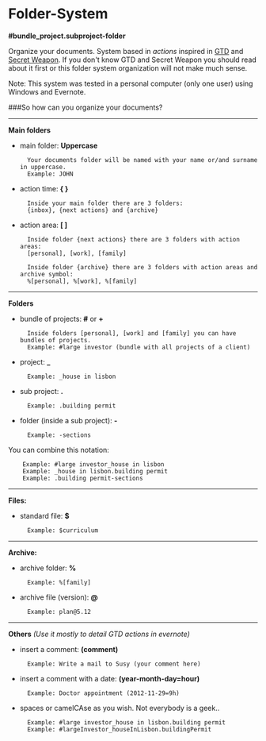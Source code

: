 Folder-System
=============
**#bundle_project.subproject-folder**

Organize your documents. System based in *actions* inspired in [GTD](http://en.wikipedia.org/wiki/Getting_Things_Done) and [Secret Weapon](http://www.thesecretweapon.org/media/Manifesto/The-Secret-Weapon-Manifesto.pdf). If you don't know GTD and Secret Weapon you should read about it first or this folder system organization will not make much sense. 

Note: This system was tested in a personal computer (only one user) using Windows and Evernote. 

###So how can you organize your documents?

---
**Main folders**

- main folder: **Uppercase**

        Your documents folder will be named with your name or/and surname in uppercase.
        Example: JOHN

- action time: **{ }**
    
        Inside your main folder there are 3 folders:
        {inbox}, {next actions} and {archive}
    
- action area: **[ ]** 
    
        Inside folder {next actions} there are 3 folders with action areas:
        [personal], [work], [family]
    
        Inside folder {archive} there are 3 folders with action areas and archive symbol: 
        %[personal], %[work], %[family]
    
---
**Folders**

- bundle of projects: **#** or **+**
    
        Inside folders [personal], [work] and [family] you can have bundles of projects. 
        Example: #large investor (bundle with all projects of a client) 

- project: **_**
    
        Example: _house in lisbon

- sub project: **.**
    
        Example: .building permit

- folder (inside a sub project): **-**
    
        Example: -sections

You can combine this notation:

        Example: #large investor_house in lisbon
        Example: _house in lisbon.building permit
        Example: .building permit-sections

---
**Files:**

- standard file: **$**
    
        Example: $curriculum
    
---
**Archive:**

- archive folder: **%**
    
        Example: %[family]

- archive file (version): **@**
    
        Example: plan@5.12

---    
**Others** *(Use it mostly to detail GTD actions in evernote)*

- insert a comment: **(comment)**
    
        Example: Write a mail to Susy (your comment here)

- insert a comment with a date: **(year-month-day=hour)**
    
        Example: Doctor appointment (2012-11-29=9h)

- spaces or camelCAse as you wish. Not everybody is a geek..
    
        Example: #large investor_house in lisbon.building permit
        Example: #largeInvestor_houseInLisbon.buildingPermit
